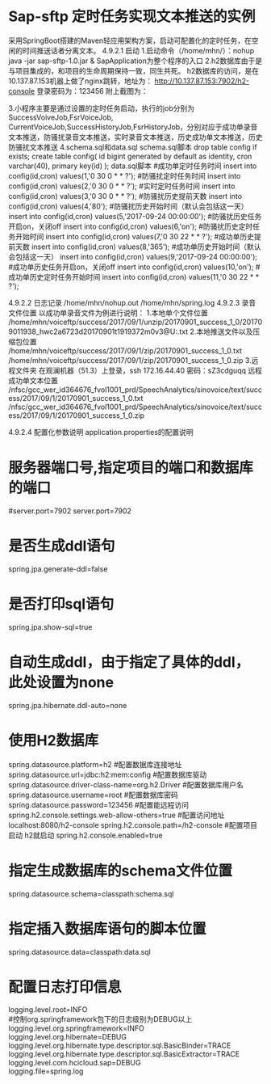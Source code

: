 Sap-sftp 定时任务实现文本推送的实例
=======

采用SpringBoot搭建的Maven轻应用架构方案，启动可配置化的定时任务，在空闲的时间推送话者分离文本。
4.9.2.1	启动
1.启动命令（/home/mhn/）：nohup java -jar sap-sftp-1.0.jar &
  SapApplication为整个程序的入口
2.h2数据库由于是与项目集成的，和项目的生命周期保持一致，同生共死。
  h2数据库的访问，是在10.137.87.153机器上做了nginx跳转，地址为：
  http://10.137.87.153:7902/h2-console
  登录密码为：123456
附上截图为：
 
3.小程序主要是通过设置的定时任务启动，执行的job分别为SuccessVoiveJob,FsrVoiceJob,
CurrentVoiceJob,SuccessHistoryJob,FsrHistoryJob，分别对应于成功单录音文本推送，防骚扰录音文本推送，实时录音文本推送，历史成功单文本推送，历史防骚扰文本推送
4.schema.sql和data.sql
schema.sql脚本
drop table config if exists;
create table config(
    id bigint generated by default as identity,
    cron varchar(40),
    primary key(id)
);
data.sql脚本
#成功单定时任务时间
insert into config(id,cron) values(1,'0 30 0 * * ?');
#防骚扰定时任务时间
insert into config(id,cron) values(2,'0 30 0 * * ?');
#实时定时任务时间
insert into config(id,cron) values(3,'0 30 0 * * ?');
#防骚扰历史提前天数
insert into config(id,cron) values(4,'80');
#防骚扰历史开始时间（默认会包括这一天）
insert into config(id,cron) values(5,'2017-09-24 00:00:00');
#防骚扰历史任务开启on，关闭off
insert into config(id,cron) values(6,'on');
#防骚扰历史定时任务开始时间
insert into config(id,cron) values(7,'0 30 22 * * ?');
#成功单历史提前天数
insert into config(id,cron) values(8,'365');
#成功单历史开始时间（默认会包括这一天） 
insert into config(id,cron) values(9,'2017-09-24 00:00:00');
#成功单历史任务开启on，关闭off
insert into config(id,cron) values(10,'on');
#成功单历史定时任务开始时间
insert into config(id,cron) values(11,'0 30 22 * * ?');

4.9.2.2	日志记录
/home/mhn/nohup.out
/home/mhn/spring.log
4.9.2.3	录音文件位置
以成功单录音文件为例进行说明：
1.本地单个文件位置
/home/mhn/voiceftp/success/2017/09/1/unzip/20170901_success_1_0/201709011938_hwc2a6723d20170901t1919372m0v3@U:.txt
2.本地推送文件以及压缩包位置
/home/mhn/voiceftp/success/2017/09/1/zip/20170901_success_1_0.txt
/home/mhn/voiceftp/success/2017/09/1/zip/20170901_success_1_0.zip
3.远程文件夹
在观澜机器（51.3）上登录，ssh 172.16.44.40  密码：sZ3cdguqq
远程成功单文本位置
/nfsc/gcc_wer_id364676_fvol1001_prd/SpeechAnalytics/sinovoice/text/success/2017/09/1/20170901_success_1_0.txt
/nfsc/gcc_wer_id364676_fvol1001_prd/SpeechAnalytics/sinovoice/text/success/2017/09/1/20170901_success_1_0.zip

4.9.2.4	配置化参数说明
application.properties的配置说明
# 服务器端口号,指定项目的端口和数据库的端口
#server.port=7902
server.port=7902  
# 是否生成ddl语句
spring.jpa.generate-ddl=false    
# 是否打印sql语句
spring.jpa.show-sql=true    
# 自动生成ddl，由于指定了具体的ddl，此处设置为none
spring.jpa.hibernate.ddl-auto=none    
# 使用H2数据库
spring.datasource.platform=h2
#配置数据库连接地址
spring.datasource.url=jdbc:h2:mem:config
#配置数据库驱动
spring.datasource.driver-class-name=org.h2.Driver
#配置数据库用户名
spring.datasource.username=root
#配置数据库密码
spring.datasource.password=123456
#配置能远程访问
spring.h2.console.settings.web-allow-others=true
#配置访问地址 localhost:8080/h2-console
spring.h2.console.path=/h2-console
#配置项目启动 h2就启动
spring.h2.console.enabled=true
# 指定生成数据库的schema文件位置
spring.datasource.schema=classpath:schema.sql    
# 指定插入数据库语句的脚本位置
spring.datasource.data=classpath:data.sql  

# 配置日志打印信息
logging.level.root=INFO    
#控制org.springframework包下的日志级别为DEBUG以上
logging.level.org.springframework=INFO
logging.level.org.hibernate=DEBUG    
logging.level.org.hibernate.type.descriptor.sql.BasicBinder=TRACE    
logging.level.org.hibernate.type.descriptor.sql.BasicExtractor=TRACE    
logging.level.com.hcicloud.sap=DEBUG   
logging.file=spring.log
